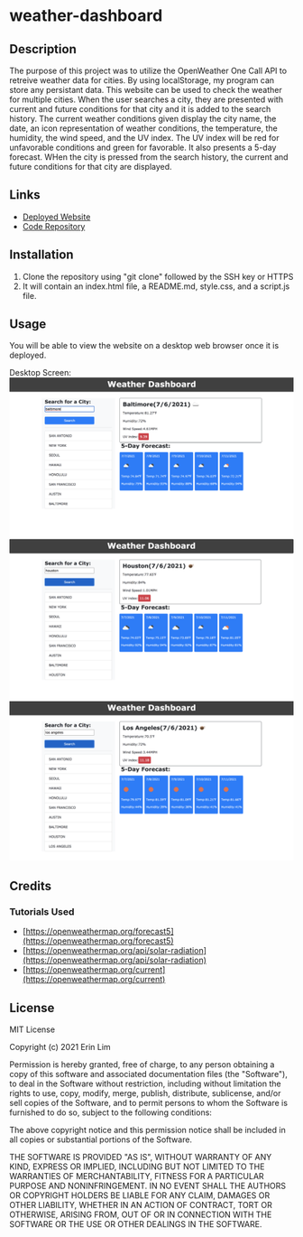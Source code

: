 # weather-dashboard

## Description

The purpose of this project was to utilize the OpenWeather One Call API to retreive weather data for cities. By using localStorage, my program can store any persistant data. This website can be used to check the weather for multiple cities. When the user searches a city, they are presented with current and future conditions for that city and it is added to the search history. The current weather conditions given display the city name, the date, an icon representation of weather conditions, the temperature, the humidity, the wind speed, and the UV index. The UV index will be red for unfavorable conditions and green for favorable. It also presents a 5-day forecast. WHen the city is pressed from the search history, the current and future conditions for that city are displayed.

## Links
- [Deployed Website](https://erinlim2001.github.io/weather-dashboard/)
- [Code Repository](https://github.com/erinlim2001/weather-dashboard)

## Installation

1. Clone the repository using "git clone" followed by the SSH key or HTTPS 
2. It will contain an index.html file, a README.md, style.css, and a script.js file.

## Usage

You will be able to view the website on a desktop web browser once it is deployed.

Desktop Screen:
![Weather Dashboard](./assets/img1.png)
![Weather Dashboard](./assets/img2.png)
![Weather Dashboard](./assets/img3.png)

## Credits

### Tutorials Used
* [https://openweathermap.org/forecast5](https://openweathermap.org/forecast5)
* [https://openweathermap.org/api/solar-radiation](https://openweathermap.org/api/solar-radiation)
* [https://openweathermap.org/current](https://openweathermap.org/current)

## License

MIT License

Copyright (c) 2021 Erin Lim

Permission is hereby granted, free of charge, to any person obtaining a copy
of this software and associated documentation files (the "Software"), to deal
in the Software without restriction, including without limitation the rights
to use, copy, modify, merge, publish, distribute, sublicense, and/or sell
copies of the Software, and to permit persons to whom the Software is
furnished to do so, subject to the following conditions:

The above copyright notice and this permission notice shall be included in all
copies or substantial portions of the Software.

THE SOFTWARE IS PROVIDED "AS IS", WITHOUT WARRANTY OF ANY KIND, EXPRESS OR
IMPLIED, INCLUDING BUT NOT LIMITED TO THE WARRANTIES OF MERCHANTABILITY,
FITNESS FOR A PARTICULAR PURPOSE AND NONINFRINGEMENT. IN NO EVENT SHALL THE
AUTHORS OR COPYRIGHT HOLDERS BE LIABLE FOR ANY CLAIM, DAMAGES OR OTHER
LIABILITY, WHETHER IN AN ACTION OF CONTRACT, TORT OR OTHERWISE, ARISING FROM,
OUT OF OR IN CONNECTION WITH THE SOFTWARE OR THE USE OR OTHER DEALINGS IN THE
SOFTWARE.